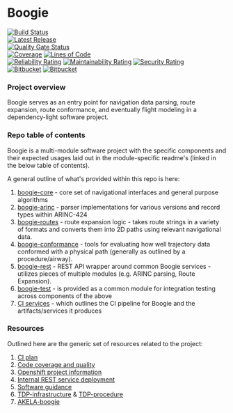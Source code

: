 # Boogie
[![Build Status](https://pandafood.mitre.org/plugins/servlet/wittified/build-status/TTFS-SHIM)](https://pandafood.mitre.org/browse/TTFS-SHIM)
<br>
[![Latest Release](https://img.shields.io/badge/version-1.0.5-gre.svg)](https://mustache.mitre.org/projects/TTFS/repos/boogie/browse)
<br>
[![Quality Gate Status](https://caasd-sonar.mitre.org/sonar/api/project_badges/measure?project=boogie&metric=alert_status)](https://caasd-sonar.mitre.org/sonar/dashboard?id=boogie)
<br>
[![Coverage](https://caasd-sonar.mitre.org/sonar/api/project_badges/measure?project=boogie&metric=coverage)](https://caasd-sonar.mitre.org/sonar/dashboard?id=boogie)
[![Lines of Code](https://caasd-sonar.mitre.org/sonar/api/project_badges/measure?project=boogie&metric=ncloc)](https://caasd-sonar.mitre.org/sonar/dashboard?id=boogie)
<br>
[![Reliability Rating](https://caasd-sonar.mitre.org/sonar/api/project_badges/measure?project=boogie&metric=reliability_rating)](https://caasd-sonar.mitre.org/sonar/dashboard?id=boogie)
[![Maintainability Rating](https://caasd-sonar.mitre.org/sonar/api/project_badges/measure?project=boogie&metric=sqale_rating)](https://caasd-sonar.mitre.org/sonar/dashboard?id=boogie)
[![Security Rating](https://caasd-sonar.mitre.org/sonar/api/project_badges/measure?project=boogie&metric=security_rating)](https://caasd-sonar.mitre.org/sonar/dashboard?id=boogie)
<br>
[![Bitbucket](https://img.shields.io/badge/Bitbucket-330F63?style=for-the-badge&logo=bitbucket&logoColor=white)](https://mustache.mitre.org/projects/TTFS/repos/boogie/browse)
[![Bitbucket](https://img.shields.io/badge/Java-ED8B00?style=for-the-badge&logo=java&logoColor=white)](https://mustache.mitre.org/projects/TTFS/repos/boogie/browse)

### Project overview

Boogie serves as an entry point for navigation data parsing, route expansion, route conformance, and eventually flight modeling 
in a dependency-light software project.

### Repo table of contents

Boogie is a multi-module software project with the specific components and their expected usages laid out in the module-specific 
readme's (linked in the below table of contents).

A general outline of what's provided within this repo is here:

1. [boogie-core](https://mustache.mitre.org/projects/TTFS/repos/boogie/browse/boogie-core) - core set of navigational interfaces and general purpose algorithms
1. [boogie-arinc](https://mustache.mitre.org/projects/TTFS/repos/boogie/browse/boogie-arinc) - parser implementations for various versions and record types within ARINC-424
1. [boogie-routes](https://mustache.mitre.org/projects/TTFS/repos/boogie/browse/boogie-routes) - route expansion logic - takes route strings in a variety of formats and converts them into 2D paths using relevant navigational data.
1. [boogie-conformance](https://mustache.mitre.org/projects/TTFS/repos/boogie/browse/boogie-conformance) - tools for evaluating how well trajectory data conformed with a physical path (generally as outlined by a procedure/airway). 
1. [boogie-rest](https://mustache.mitre.org/projects/TTFS/repos/boogie/browse/boogie-rest) - REST API wrapper around common Boogie services - utilizes pieces of multiple modules (e.g. ARINC parsing, Route Expansion).
1. [boogie-test](https://mustache.mitre.org/projects/TTFS/repos/boogie/browse/boogie-test) - is provided as a common module for integration testing across components of the above
1. [CI services](https://mustache.mitre.org/projects/TTFS/repos/boogie/browse/bamboo-specs) - which outlines the CI pipeline for Boogie and the artifacts/services it produces

### Resources

Outlined here are the generic set of resources related to the project:

1. [CI plan](https://pandafood.mitre.org/browse/TTFS-SHIM)
1. [Code coverage and quality](https://caasd-sonar.mitre.org/sonar/dashboard?id=boogie)
1. [Openshift project information](https://gitlab.mitre.org/tfm-analytics-ec/tfm-analytics-openshift-management)
1. [Internal REST service deployment](https://boogie-rest.apps.epic-osc.mitre.org/boogie/index.html)
1. [Software guidance](https://gitlab.mitre.org/tfm-analytics-ec/project-documentation/-/blob/main/software-guidance-and-best-practices/README.md)
1. [TDP-infrastructure](https://mustache.mitre.org/projects/TTFS/repos/ttfs/browse/tdp-infrastructure) & [TDP-procedure](https://mustache.mitre.org/projects/TTFS/repos/ttfs/browse/ttfs-procedure)
1. [AKELA-boogie](https://mustache.mitre.org/projects/AKELA/repos/akela-boogie/browse)